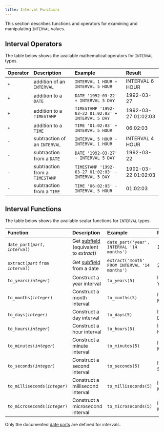 ```yaml
---
title: Interval Functions
---
```


This section describes functions and operators for examining and manipulating `INTERVAL` values.

## Interval Operators
The table below shows the available mathematical operators for `INTERVAL` types.

| Operator | Description | Example | Result |
|:---|:---|:---|:---|
| `+` | addition of an `INTERVAL` | `INTERVAL 1 HOUR + INTERVAL 5 HOUR` | INTERVAL 6 HOUR |
| `+` | addition to a `DATE` | `DATE '1992-03-22' + INTERVAL 5 DAY` | 1992-03-27 |
| `+` | addition to a `TIMESTAMP` | `TIMESTAMP '1992-03-22 01:02:03' + INTERVAL 5 DAY` | 1992-03-27 01:02:03 |
| `+` | addition to a `TIME` | `TIME '01:02:03' + INTERVAL 5 HOUR` | 06:02:03 |
| `-` | subtraction of an `INTERVAL` | `INTERVAL 5 HOUR - INTERVAL 1 HOUR` | INTERVAL 4 HOUR |
| `-` | subtraction from a `DATE` | `DATE '1992-03-27' - INTERVAL 5 DAY` | 1992-03-22 |
| `-` | subtraction from a `TIMESTAMP` | `TIMESTAMP '1992-03-27 01:02:03' - INTERVAL 5 DAY` | 1992-03-22 01:02:03 |
| `-` | subtraction from a `TIME` | `TIME '06:02:03' - INTERVAL 5 HOUR` | 01:02:03 |

## Interval Functions
The table below shows the available scalar functions for `INTERVAL` types.

| Function | Description | Example | Result |
|:---|:---|:---|:---|
| `date_part(`*`part`*`, `*`interval`*`)` | Get [subfield](/docs/sql/functions/datepart) (equivalent to *extract*) | `date_part('year', INTERVAL '14 months')` | 1 |
| `extract(`*`part`* `from` *`interval`*`)` | Get [subfield](/docs/sql/functions/datepart) from a date | `extract('month' FROM INTERVAL '14 months')` | 2 |
| `to_years(`*`integer`*`)` | Construct a year interval | `to_years(5)` | INTERVAL 5 YEAR |
| `to_months(`*`integer`*`)` | Construct a month interval | `to_months(5)` | INTERVAL 5 MONTH |
| `to_days(`*`integer`*`)` | Construct a day interval | `to_days(5)` | INTERVAL 5 DAY |
| `to_hours(`*`integer`*`)` | Construct a hour interval | `to_hours(5)` | INTERVAL 5 HOUR |
| `to_minutes(`*`integer`*`)` | Construct a minute interval | `to_minutes(5)` | INTERVAL 5 MINUTE |
| `to_seconds(`*`integer`*`)` | Construct a second interval | `to_seconds(5)` | INTERVAL 5 SECOND |
| `to_milliseconds(`*`integer`*`)` | Construct a millisecond interval | `to_milliseconds(5)` | INTERVAL 5 MILLISECOND |
| `to_microseconds(`*`integer`*`)` | Construct a microsecond interval | `to_microseconds(5)` | INTERVAL 5 MICROSECOND |

Only the documented [date parts](/docs/sql/functions/datepart) are defined for intervals.
